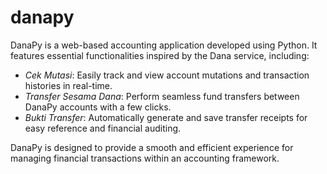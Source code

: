 # danapy

DanaPy is a web-based accounting application developed using Python. It features essential functionalities inspired by the Dana service, including:

- _Cek Mutasi_: Easily track and view account mutations and transaction histories in real-time.
- _Transfer Sesama Dana_: Perform seamless fund transfers between DanaPy accounts with a few clicks.
- _Bukti Transfer_: Automatically generate and save transfer receipts for easy reference and financial auditing.

DanaPy is designed to provide a smooth and efficient experience for managing financial transactions within an accounting framework.
